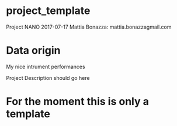 # project_template
Project NANO
2017-07-17
Mattia Bonazza: mattia.bonazza<at>gmail.com

# Data origin
My nice intrument performances

Project Description should go here
# For the moment this is only a template
